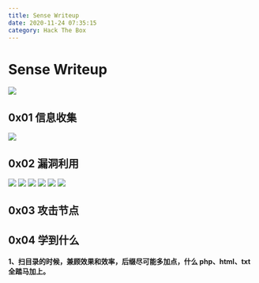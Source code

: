 ```yaml
---
title: Sense Writeup
date: 2020-11-24 07:35:15
category: Hack The Box
---
```


# Sense Writeup

![](./0.png)

## 0x01 信息收集

![](./1.png)

## 0x02 漏洞利用
![](./3.png)
![](./4.png)
![](./5.png)
![](./6.png)
![](./8.png)
![](./9.png)

## 0x03 攻击节点

## 0x04 学到什么 
#### 1、扫目录的时候，兼顾效果和效率，后缀尽可能多加点，什么 php、html、txt 全踏马加上。